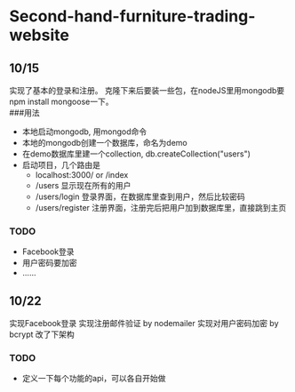 # Second-hand-furniture-trading-website

## 10/15
实现了基本的登录和注册。
克隆下来后要装一些包，在nodeJS里用mongodb要npm install mongoose一下。  
###用法
- 本地启动mongodb, 用mongod命令
- 本地的mongodb创建一个数据库，命名为demo
- 在demo数据库里建一个collection, db.createCollection("users")
- 启动项目，几个路由是
	- localhost:3000/ or /index
	- /users	显示现在所有的用户
	- /users/login	登录界面，在数据库里查到用户，然后比较密码
	- /users/register	注册界面，注册完后把用户加到数据库里，直接跳到主页
### TODO
- Facebook登录
- 用户密码要加密
- ......


## 10/22
实现Facebook登录
实现注册邮件验证 by nodemailer
实现对用户密码加密 by bcrypt
改了下架构
### TODO
- 定义一下每个功能的api，可以各自开始做
